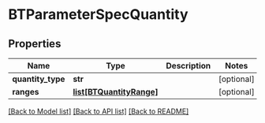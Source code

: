 # BTParameterSpecQuantity

## Properties
Name | Type | Description | Notes
------------ | ------------- | ------------- | -------------
**quantity_type** | **str** |  | [optional] 
**ranges** | [**list[BTQuantityRange]**](BTQuantityRange.md) |  | [optional] 

[[Back to Model list]](../README.md#documentation-for-models) [[Back to API list]](../README.md#documentation-for-api-endpoints) [[Back to README]](../README.md)



